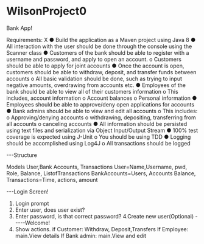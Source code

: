 # WilsonProject0
Bank App!

Requirements:
 X ●	Build the application as a Maven project using Java 8
  ●	All interaction with the user should be done through the console using the Scanner class
  ●	Customers of the bank should be able to register with a username and password, and apply to open an account.
    o	Customers should be able to apply for joint accounts
  ●	Once the account is open, customers should be able to withdraw, deposit, and transfer funds between accounts
    o	All basic validation should be done, such as trying to input negative amounts, overdrawing from accounts etc.
  ●	Employees of the bank should be able to view all of their customers information
    o	This includes, account information
    o	Account balances
    o	Personal information
  ●	Employees should be able to approve/deny open applications for accounts
  ●	Bank admins should be able to view and edit all accounts
    o	This includes:
    o	Approving/denying accounts
    o	withdrawing, depositing, transferring from all accounts
    o	canceling accounts
  ●	All information should be persisted using text files and serialization via Object Input/Output Stream
  ●	100% test coverage is expected using J-Unit
    o	You should be using TDD
  ●	Logging should be accomplished using Log4J
    o	All transactions should be logged

---Structure

Models 
User,Bank Accounts, Transactions
User=Name,Username, pwd, Role, Balance, ListofTransactions
BankAccounts=Users, Accounts Balance,
Transactions=Time, actions, amount

---Login Screen!
1. Login prompt
2. Enter user, does user exist?
3. Enter password, is that correct password?
   4.Create new user(Optional)
-----Welcome!
1. Show actions.
  if Customer: Withdraw, Deposit,Transfers 
   If Employee: main.View details
   If Bank admin: main.View and edit